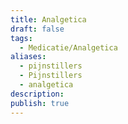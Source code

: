 ```yaml
---
title: Analgetica
draft: false
tags:
  - Medicatie/Analgetica
aliases:
  - pijnstillers
  - Pijnstillers
  - analgetica
description: 
publish: true
---
```











